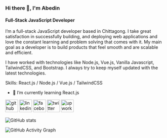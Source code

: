 ### Hi there 👋, I'm Abedin
#### Full-Stack JavaScript Developer 
I’m a full-stack JavaScript developer based in Chittagong. I take great satisfaction in successfully building, and deploying web applications and love the constant learning and problem solving that comes with it. My main goal as a developer is to build products that feel smooth and are scalable and efficient. 

I have worked with technologies like Node.js, Vue.js, Vanilla Javascript, TailwindCSS, and Bootstrap. I always try to keep myself updated with the latest technologies. 




Skills: React.js / Node.js / Vue.js / TailwindCSS 

- 🌱 I’m currently learning React.js 


[<img src='https://cdn.jsdelivr.net/npm/simple-icons@3.0.1/icons/github.svg' alt='github' height='40'>](https://github.com/abedindevsweb)  [<img src='https://cdn.jsdelivr.net/npm/simple-icons@3.0.1/icons/linkedin.svg' alt='linkedin' height='40'>](https://www.linkedin.com/in/joynal-abedinn/)  [<img src='https://cdn.jsdelivr.net/npm/simple-icons@3.0.1/icons/facebook.svg' alt='facebook' height='40'>](https://www.facebook.com/abedin.dev)  [<img src='https://cdn.jsdelivr.net/npm/simple-icons@3.0.1/icons/twitter.svg' alt='twitter' height='40'>](https://twitter.com/abedindevsweb)  [<img src='https://cdn.jsdelivr.net/npm/simple-icons@3.0.1/icons/upwork.svg' alt='upwork' height='40'>](https://www.upwork.com/freelancers/~01ae9e3ed218dfbfc4)  

![GitHub stats](https://github-readme-stats.vercel.app/api?username=abedindevsweb&show_icons=true&count_private=true)  

![GitHub Activity Graph](https://activity-graph.herokuapp.com/graph?username=abedindevsweb)  

